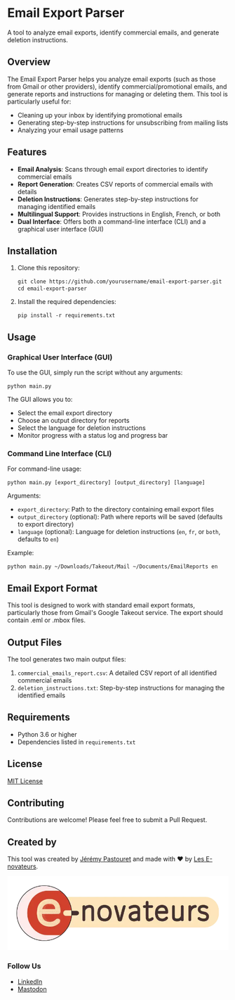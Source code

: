 # Email Export Parser

A tool to analyze email exports, identify commercial emails, and generate deletion instructions.

## Overview

The Email Export Parser helps you analyze email exports (such as those from Gmail or other providers), identify commercial/promotional emails, and generate reports and instructions for managing or deleting them. This tool is particularly useful for:

- Cleaning up your inbox by identifying promotional emails
- Generating step-by-step instructions for unsubscribing from mailing lists
- Analyzing your email usage patterns

## Features

- **Email Analysis**: Scans through email export directories to identify commercial emails
- **Report Generation**: Creates CSV reports of commercial emails with details
- **Deletion Instructions**: Generates step-by-step instructions for managing identified emails
- **Multilingual Support**: Provides instructions in English, French, or both
- **Dual Interface**: Offers both a command-line interface (CLI) and a graphical user interface (GUI)

## Installation

1. Clone this repository:
   ```
   git clone https://github.com/yourusername/email-export-parser.git
   cd email-export-parser
   ```

2. Install the required dependencies:
   ```
   pip install -r requirements.txt
   ```

## Usage

### Graphical User Interface (GUI)

To use the GUI, simply run the script without any arguments:

```
python main.py
```

The GUI allows you to:
- Select the email export directory
- Choose an output directory for reports
- Select the language for deletion instructions
- Monitor progress with a status log and progress bar

### Command Line Interface (CLI)

For command-line usage:

```
python main.py [export_directory] [output_directory] [language]
```

Arguments:
- `export_directory`: Path to the directory containing email export files
- `output_directory` (optional): Path where reports will be saved (defaults to export directory)
- `language` (optional): Language for deletion instructions (`en`, `fr`, or `both`, defaults to `en`)

Example:
```
python main.py ~/Downloads/Takeout/Mail ~/Documents/EmailReports en
```

## Email Export Format

This tool is designed to work with standard email export formats, particularly those from Gmail's Google Takeout service. The export should contain .eml or .mbox files.

## Output Files

The tool generates two main output files:

1. `commercial_emails_report.csv`: A detailed CSV report of all identified commercial emails
2. `deletion_instructions.txt`: Step-by-step instructions for managing the identified emails

## Requirements

- Python 3.6 or higher
- Dependencies listed in `requirements.txt`

## License

[MIT License](LICENSE)

## Contributing

Contributions are welcome! Please feel free to submit a Pull Request.

## Created by

This tool was created by [Jérémy Pastouret](https://github.com/jenovateurs) and made with ❤️ by [Les E-novateurs](https://les-enovateurs.com).

![Les E-novateurs](assets/les-enovateurs-logo.webp)

### Follow Us
- [LinkedIn](https://www.linkedin.com/company/les-enovateurs)
- [Mastodon](https://mastodon.social/@enovateurs_media)

